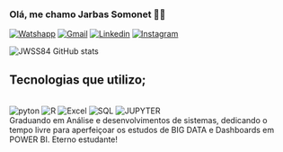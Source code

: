 ### Olá, me chamo Jarbas Somonet 🖐🏻

[![Watshapp](https://img.shields.io/badge/WhatsApp-25D366?style=for-the-badge&logo=whatsapp&logoColor=white)](51-995692832)
[![Gmail](https://img.shields.io/badge/Gmail-D14836?style=for-the-badge&logo=gmail&logoColor=white)](jarbaswssilva@gmail.com)
[![Linkedin](https://img.shields.io/badge/LinkedIn-0077B5?style=for-the-badge&logo=linkedin&logoColor=white)](https://www.linkedin.com/in/jarbas-william-somonet-5286921b0/)
[![Instagram](https://img.shields.io/badge/Instagram-E4405F?style=for-the-badge&logo=instagram&logoColor=white)](https://www.instagram.com/jwss84/)


![JWSS84 GitHub stats](https://github-readme-stats.vercel.app/api?username=JWSS84&show_icons=true&theme=dracula)

## Tecnologias que utilizo;


</div>
<div style="display: inline-block"><br/>
<img align="center" alt="pyton" src="https://img.shields.io/badge/Python-3776AB?style=for-the-badge&logo=python&logoColor=white">
</div>
<div style="display: inline-block"><br/>
<img align="center" alt="R" src="https://img.shields.io/badge/R-276DC3?style=for-the-badge&logo=r&logoColor=white">
</div>
<div style="display: inline-block"><br/>
<img align="center" alt="Excel" src="https://img.shields.io/badge/Microsoft_Excel-217346?style=for-the-badge&logo=microsoft-excel&logoColor=white">
</div>
<div style="display: inline-block"><br/>
<img align="center" alt="SQL" src="https://img.shields.io/badge/Microsoft_SQL_Server-CC2927?style=for-the-badge&logo=microsoft-sql-server&logoColor=white">
</div>
<div style="display: inline-block"><br/>
<img align="center" alt="JUPYTER" src="https://img.shields.io/badge/Made%20with-Jupyter-orange?style=for-the-badge&logo=Jupyter">
  </div><br>
  Graduando em Análise e desenvolvimentos de sistemas, dedicando o tempo livre para aperfeiçoar os estudos de BIG DATA e Dashboards em POWER BI. Eterno estudante!
